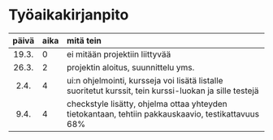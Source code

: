 # Työaikakirjanpito

| päivä | aika | mitä tein  |
| :----:|:-----| :-----|
| 19.3. |  0  | ei mitään projektiin liittyvää|
| 26.3. |  2   | projektin aloitus, suunnittelu yms.|
| 2.4.  |  4   | ui:n ohjelmointi, kursseja voi lisätä listalle suoritetut kurssit, tein kurssi-luokan ja sille testejä |
| 9.4.  |  4   | checkstyle lisätty, ohjelma ottaa yhteyden tietokantaan, tehtiin pakkauskaavio, testikattavuus 68% | 

